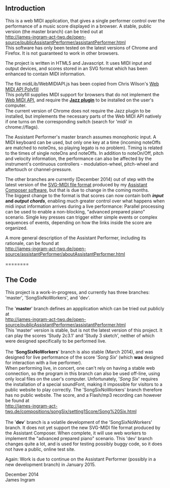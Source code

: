 
Introduction
------------
This is a web MIDI application, that gives a single performer control over the performance of a music score displayed in a browser. A stable, public version (the master branch) can be tried out at<br />
http://james-ingram-act-two.de/open-source/publicAssistantPerformer/assistantPerformer.html<br />
This software has only been tested on the latest versions of Chrome and Firefox. It is not guaranteed to work in other browsers.

The project is written in HTML5 and Javascript. It uses MIDI input and output devices, and scores stored in an SVG format which has been enhanced to contain MIDI information.

The file midiLib/WebMIDIAPI.js has been copied from Chris Wilson's [Web MIDI API Polyfill](https://github.com/cwilso/WebMIDIAPIShim)<br />
This polyfill supplies MIDI support for browsers that do not implement the [Web MIDI API](http://webaudio.github.io/web-audio-api/), and require the [<b>Jazz plugin</b>](http://jazz-soft.net) to be installed on the user's computer.<br />
The current version of Chrome does not require the Jazz plugin to be installed, but implements the necessary parts of the Web MIDI API natively if one turns on the corresponding switch (search for 'midi' in chrome://flags).

The Assistant Performer's master branch assumes monophonic input. A MIDI keyboard can be used, but only one key at a time (incoming noteOffs are matched to noteOns, so playing legato is no problem). Timing is related to the times of single noteOns and noteOffs. In addition to noteOn/Off, pitch and velocity information, the performance can also be affected by the instrument's continuous controllers - modulation-wheel, pitch-wheel and aftertouch or channel-pressure.

The other branches are currently (December 2014) out of step with the latest version of the [SVG-MIDI file format](http://james-ingram-act-two.de/open-source/svgScoreExtensions.html) produced by my [Assistant Composer software](https://github.com/notator/Moritz), but that is due to change in the coming months.<br />
The biggest change to the format is that scores can now contain both **_input_ and _output chords_**, enabling much greater control over what happens when midi input information arrives during a live performance: Parallel processing can be used to enable a non-blocking, "advanced prepared piano" scenario. Single key presses can trigger either simple events or complex sequences of events, depending on how the links inside the score are organized.

A more general description of the Assistant Performer, including its rationale, can be found at<br />
http://james-ingram-act-two.de/open-source/assistantPerformer/aboutAssistantPerformer.html

========

The Code
--------

This project is a work-in-progress, and currently has three branches: 'master', 'SongSixNoWorkers', and 'dev'.<br />
<br />
The '<b>master</b>' branch defines an appplication which can be tried out publicly at<br />
http://james-ingram-act-two.de/open-source/publicAssistantPerformer/assistantPerformer.html<br />
This 'master' version is stable, but is not the latest version of this project. It can play the scores 'Study 2c3.1' and 'Study 3 sketch', neither of which were designed specifically to be performed live.<br />
<br />
The '<b>SongSixNoWorkers</b>' branch is also stable (March 2014), and was designed for live performance of the score '<em>Song Six</em>' (which <b>was</b> designed for interaction with a live performer).<br />
When performing live, in concert, one can't rely on having a stable web connection, so the program in this branch can also be used off-line, using only local files on the user's computer. Unfortunately, '<em>Song Six</em>' requires the installation of a special soundFont, making it impossible for visitors to a public website to play correctly. The 'SongSixNoWorkers' branch therefore has no public website. The score, and a Flash/mp3 recording can however be found at<br />
http://james-ingram-act-two.de/compositions/songSix/setting1Score/Song%20Six.html<br />
<br />
The '<b>dev</b>' branch is a volatile development of the 'SongSixNoWorkers' branch. It does not yet support the new SVG-MIDI file format produced by the Assistant Composer. When complete, it will use web workers to implement the "advanced prepared piano" scenario. This 'dev' branch changes quite a lot, and is used for testing possibly buggy code, so it does not have a public, online test site.<br />

Again: Work is due to continue on the Assistant Performer (possibly in a new development branch) in January 2015.

December 2014<br />
James Ingram
